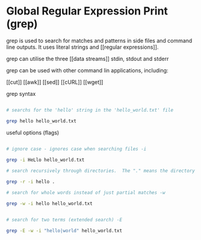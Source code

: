 # Global Regular Expression Print (grep)

grep is used to search for matches and patterns in side files and command line outputs.  It uses literal strings and [[regular expressions]].

grep can utilise the three [[data streams]] stdin, stdout and stderr 

grep can be used with other command lin applications, including:

[[cut]]
[[awk]]
[[sed]]
[[cURL]]
[[wget]]

grep syntax

~~~ bash

# searchs for the 'hello' string in the 'hello_world.txt' file

grep hello hello_world.txt

~~~

useful options (flags)

~~~ bash

# ignore case - ignores case when searching files -i

grep -i HeLlo hello_world.txt
 
# search recursively through directories.  The "." means the directory that we are in and any sub-directories -r

grep -r -i hello .

# search for whole words instead of just partial matches -w

grep -w -i hello hello_world.txt


# search for two terms (extended search) -E

grep -E -w -i "hello|world" hello_world.txt



~~~

